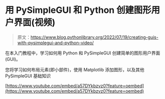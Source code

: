 # 用 PySimpleGUI 和 Python 创建图形用户界面(视频)

> 原文：<https://www.blog.pythonlibrary.org/2022/07/19/creating-guis-with-pysimplegui-and-python-video/>

在本入门教程中，学习如何用 Python 和 PySimpleGUI 创建简单的图形用户界面(GUI)。

您将学习如何布局元素(即小部件)，使用 Matplotlib 添加图形，以及其他 PySimpleGUI 基础知识

[https://www.youtube.com/embed/a57DYkbzvz0?feature=oembed](https://www.youtube.com/embed/a57DYkbzvz0?feature=oembed)
